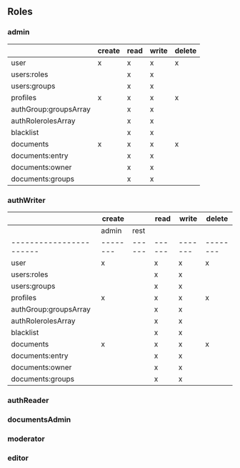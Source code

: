 ## Roles

### admin

|                       | create | read | write | delete |
|-----------------------|--------|------|-------|--------|
| user                  | x      | x    | x     | x      |
| users:roles           |        | x    | x     |        |
| users:groups          |        | x    | x     |        |
| profiles              | x      | x    | x     | x      |
| authGroup:groupsArray |        | x    | x     |        |
| authRolerolesArray    |        | x    | x     |        |
| blacklist             |        | x    | x     |        |
| documents             | x      | x    | x     | x      |
| documents:entry       |        | x    | x     |        |
| documents:owner       |        | x    | x     |        |
| documents:groups      |        | x    | x     |        |


### authWriter

|                       | create |      | read | write | delete |
|-----------------------|--------|------|------|-------|--------|
|                       | admin  | rest |      |       |        |
|-----------------------|--------|------|------|-------|--------|
| user                  | x      |      | x    | x     | x      |
| users:roles           |        |      | x    | x     |        |
| users:groups          |        |      | x    | x     |        |
| profiles              | x      |      | x    | x     | x      |
| authGroup:groupsArray |        |      | x    | x     |        |
| authRolerolesArray    |        |      | x    | x     |        |
| blacklist             |        |      | x    | x     |        |
| documents             | x      |      | x    | x     | x      |
| documents:entry       |        |      | x    | x     |        |
| documents:owner       |        |      | x    | x     |        |
| documents:groups      |        |      | x    | x     |        |


### authReader


### documentsAdmin


### moderator


### editor